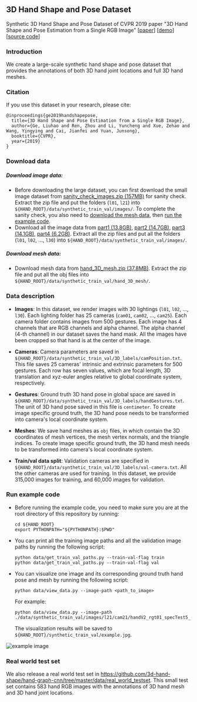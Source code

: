 ## 3D Hand Shape and Pose Dataset
Synthetic 3D Hand Shape and Pose Dataset of CVPR 2019 paper "3D Hand Shape and Pose Estimation from a Single RGB Image" 
[[paper](https://docs.google.com/viewer?a=v&pid=sites&srcid=ZGVmYXVsdGRvbWFpbnxnZWxpdWhhb250dXxneDo3ZjE0ZjY3OWUzYjJkYjA2)] 
[[demo](https://youtu.be/NActf7FcrmI)] 
[[source code](https://github.com/3d-hand-shape/hand-graph-cnn)]

### Introduction
We create a large-scale synthetic hand shape and pose dataset that provides the annotations of 
both 3D hand joint locations and full 3D hand meshes.

### Citation
If you use this dataset in your research, please cite:

	@inproceedings{ge2019handshapepose,
	  title={3D Hand Shape and Pose Estimation from a Single RGB Image},
	  author={Ge, Liuhao and Ren, Zhou and Li, Yuncheng and Xue, Zehao and Wang, Yingying and Cai, Jianfei and Yuan, Junsong},
	  booktitle={CVPR},
	  year={2019}
	}

### Download data
##### Download image data: 
   - Before downloading the large dataset, you can first download the small image dataset from 
   [sanity_check_images.zip (157MB)](https://drive.google.com/file/d/1ijoZL5Gh_bIj3yEG_ZboA4qnh3h8Suyf/view?usp=sharing) 
   for sanity check. Extract the zip file and put the folders (`l01`, `l21`) into `${HAND_ROOT}/data/synthetic_train_val/images/`. 
   To complete the sanity check, 
   you also need to [download the mesh data](https://github.com/3d-hand-shape/hand-graph-cnn-dataset-private/tree/master/data#download-mesh-data), 
   then [run the example code](https://github.com/3d-hand-shape/hand-graph-cnn-dataset-private/tree/master/data#run-example-code).
   - Download all the image data from 
[part1 (13.8GB)](https://drive.google.com/drive/folders/1IVZpWjEQ6UyBazzfpUCE-hpI6nfeQDUV?usp=sharing), 
[part2 (14.7GB)](https://drive.google.com/drive/folders/17Cthv0q6WlD131MdmShLMop8dzmgVlJB?usp=sharing), 
[part3 (14.1GB)](https://drive.google.com/drive/folders/1huBEaARfNbA-a8s_eIPRD39RX9Arehoy?usp=sharing), 
[part4 (6.2GB)](https://drive.google.com/drive/folders/1AmlcNnkCpViJYCOKhbMgXYam0L8jHJ7z?usp=sharing).
Extract all the zip files and put all the folders (`l01`, `l02`, ..., `l30`) into `${HAND_ROOT}/data/synthetic_train_val/images/`.

##### Download mesh data: 
- Download mesh data from
[hand_3D_mesh.zip (37.8MB)](https://drive.google.com/file/d/1uNM6LWP1auX-KsGDBHDYx4lZF53XAMrQ/view?usp=sharing).
Extract the zip file and put all the obj files into `${HAND_ROOT}/data/synthetic_train_val/hand_3D_mesh/`.

### Data description

- **Images**: In this dataset, we render images with 30 lightings (`l01`, `l02`, ..., `l30`). 
Each lighting folder has 25 cameras (`cam01`, `cam02`, ..., `cam25`). Each camera folder contains images from 500 gestures. 
Each image has 4 channels that are RGB channels and alpha channel. 
The alpha channel (4-th channel) in our dataset saves the hand mask. 
All the images have been cropped so that hand is at the center of the image.

- **Cameras**: Camera parameters are saved in `${HAND_ROOT}/data/synthetic_train_val/3D_labels/camPosition.txt`. 
This file saves 25 cameras' intrinsic and extrinsic parameters for 500 gestures. Each row has seven values, 
which are focal length, 3D translation and xyz-euler angles relative to global coordinate system, respectively.

- **Gestures**: Ground truth 3D hand pose in global space are saved in 
`${HAND_ROOT}/data/synthetic_train_val/3D_labels/handGestures.txt`. The unit of 3D hand pose saved in this file is `centimeter`. 
To create image specific ground truth, the 3D hand pose needs to be transformed into 
camera's local coordinate system.

- **Meshes**: We save hand meshes as `obj` files, in which contain the 3D coordinates of mesh vertices, 
the mesh vertex normals, and the triangle indices. To create image specific ground truth, 
the 3D hand mesh needs to be transformed into camera's local coordinate system.

- **Train/val data split**: Validation cameras are specified in `${HAND_ROOT}/data/synthetic_train_val/3D_labels/val-camera.txt`. 
All the other cameras are used for training. In this dataset, we provide 315,000 images for training, 
and 60,000 images for validation.


### Run example code
- Before running the example code, you need to make sure you are at the root directory of this repository by running:
    ```
    cd ${HAND_ROOT}
    export PYTHONPATH="${PYTHONPATH}:$PWD"
    ```
    
- You can print all the training image paths and all the validation image paths by 
running the following script:
    ```
    python data/get_train_val_paths.py --train-val-flag train
    python data/get_train_val_paths.py --train-val-flag val
    ```

- You can visualize one image and its corresponding ground truth hand pose and mesh by running the following script:
    ```
    python data/view_data.py --image-path <path_to_image>
    ```
    For example:
    ```
    python data/view_data.py --image-path ./data/synthetic_train_val/images/l21/cam21/handV2_rgt01_specTest5_gPoses_ren_25cRrRs_l21_cam21_.0492.png
    ```
   The visualization results will be saved to `${HAND_ROOT}/synthetic_train_val/example.jpg`.

![example image](https://github.com/3d-hand-shape/hand-graph-cnn-dataset-private/blob/master/data/example.jpg)


### Real world test set
We also release a real world test set in 
https://github.com/3d-hand-shape/hand-graph-cnn/tree/master/data/real_world_testset. This small test set contains 
583 hand RGB images with the annotations of 3D hand mesh and 3D hand joint locations.
